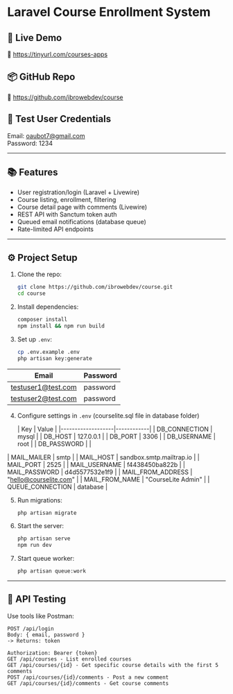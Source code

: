 # Laravel Course Enrollment System

## 🚀 Live Demo
🔗 https://tinyurl.com/courses-apps

## 📦 GitHub Repo
🔗 https://github.com/ibrowebdev/course

## 👤 Test User Credentials
Email: oaubot7@gmail.com  
Password: 1234

---

## 📚 Features
- User registration/login (Laravel + Livewire)
- Course listing, enrollment, filtering
- Course detail page with comments (Livewire)
- REST API with Sanctum token auth
- Queued email notifications (database queue)
- Rate-limited API endpoints

---

## ⚙️ Project Setup

1. Clone the repo:
    ```bash
    git clone https://github.com/ibrowebdev/course.git
    cd course
    ```

2. Install dependencies:
    ```bash
    composer install
    npm install && npm run build
    ```

3. Set up `.env`:
    ```bash
    cp .env.example .env
    php artisan key:generate
    ```

| Email              | Password   |
|-------------------|------------|
| testuser1@test.com | password   |
| testuser2@test.com | password   |



4. Configure  settings in `.env` (courselite.sql file in database folder)

   | Key              | Value   |
|-------------------|------------|
| DB_CONNECTION | mysql   |
| DB_HOST | 127.0.0.1   |
| DB_PORT | 3306   |
| DB_USERNAME | root   |
| DB_PASSWORD |    |

| MAIL_MAILER | smtp   |
| MAIL_HOST   | sandbox.smtp.mailtrap.io    |
| MAIL_PORT   | 2525    |
| MAIL_USERNAME | f4438450ba822b    |
| MAIL_PASSWORD | d4d5577532e1f9    |
| MAIL_FROM_ADDRESS | "hello@courselite.com"    |
| MAIL_FROM_NAME | "CourseLite Admin"    |
| QUEUE_CONNECTION | database    |

5. Run migrations:
    ```bash
    php artisan migrate
    ```
    

6. Start the server:
    ```bash
    php artisan serve
    npm run dev
    ```

8. Start queue worker:
    ```bash
    php artisan queue:work
    ```


---
## 🧪 API Testing

Use tools like Postman:

```http
POST /api/login
Body: { email, password }
-> Returns: token

Authorization: Bearer {token}
GET /api/courses - List enrolled courses
GET /api/courses/{id} - Get specific course details with the first 5 comments
POST /api/courses/{id}/comments - Post a new comment
GET /api/courses/{id}/comments - Get course comments
